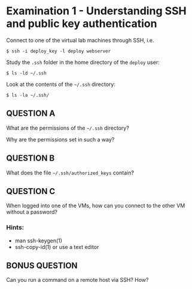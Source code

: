 # Examination 1 - Understanding SSH and public key authentication

Connect to one of the virtual lab machines through SSH, i.e.

    $ ssh -i deploy_key -l deploy webserver

Study the `.ssh` folder in the home directory of the `deploy` user:

    $ ls -ld ~/.ssh

Look at the contents of the `~/.ssh` directory:

    $ ls -la ~/.ssh/

## QUESTION A

What are the permissions of the `~/.ssh` directory?

Why are the permissions set in such a way?

## QUESTION B

What does the file `~/.ssh/authorized_keys` contain?

## QUESTION C

When logged into one of the VMs, how can you connect to the
other VM without a password?

### Hints:

* man ssh-keygen(1)
* ssh-copy-id(1) or use a text editor

## BONUS QUESTION

Can you run a command on a remote host via SSH? How?

